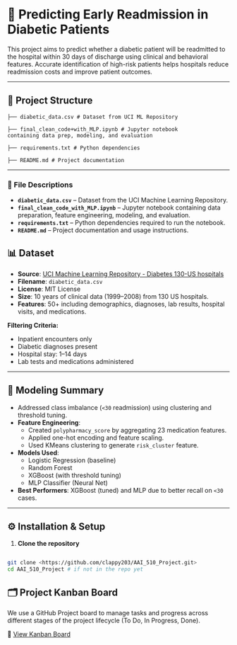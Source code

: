 # 🏥 Predicting Early Readmission in Diabetic Patients

This project aims to predict whether a diabetic patient will be readmitted to the hospital within 30 days of discharge using clinical and behavioral features. Accurate identification of high-risk patients helps hospitals reduce readmission costs and improve patient outcomes.

---

## 📁 Project Structure

    ├── diabetic_data.csv # Dataset from UCI ML Repository

    ├── final_clean_code+with_MLP.ipynb # Jupyter notebook
    containing data prep, modeling, and evaluation

    ├── requirements.txt # Python dependencies

    ├── README.md # Project documentation

---

### 📄 File Descriptions

- **`diabetic_data.csv`** – Dataset from the UCI Machine Learning Repository.
- **`final_clean_code_with_MLP.ipynb`** – Jupyter notebook containing data preparation, feature engineering, modeling, and evaluation.
- **`requirements.txt`** – Python dependencies required to run the notebook.
- **`README.md`** – Project documentation and usage instructions.

## 📊 Dataset

- **Source**: [UCI Machine Learning Repository - Diabetes 130-US hospitals](https://archive.ics.uci.edu/ml/datasets/diabetes+130-us+hospitals+for+years+1999-2008)
- **Filename**: `diabetic_data.csv`
- **License**: MIT License
- **Size**: 10 years of clinical data (1999–2008) from 130 US hospitals.
- **Features**: 50+ including demographics, diagnoses, lab results, hospital visits, and medications.

**Filtering Criteria:**

- Inpatient encounters only
- Diabetic diagnoses present
- Hospital stay: 1–14 days
- Lab tests and medications administered

---

## 🧠 Modeling Summary

- Addressed class imbalance (`<30` readmission) using clustering and threshold tuning.
- **Feature Engineering**:
  - Created `polypharmacy_score` by aggregating 23 medication features.
  - Applied one-hot encoding and feature scaling.
  - Used KMeans clustering to generate `risk_cluster` feature.
- **Models Used**:
  - Logistic Regression (baseline)
  - Random Forest
  - XGBoost (with threshold tuning)
  - MLP Classifier (Neural Net)
- **Best Performers**: XGBoost (tuned) and MLP due to better recall on `<30` cases.

---

## ⚙️ Installation & Setup

1. **Clone the repository**

```bash

git clone <https://github.com/clappy203/AAI_510_Project.git>
cd AAI_510_Project # if not in the repo yet

```

## 🗂️ Project Kanban Board

We use a GitHub Project board to manage tasks and progress across different stages of the project lifecycle (To Do, In Progress, Done).

🔗 [View Kanban Board](hhttps://github.com/users/clappy203/projects/3)
